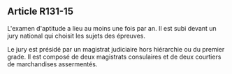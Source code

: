 Article R131-15
----
L'examen d'aptitude a lieu au moins une fois par an. Il est subi devant un jury
national qui choisit les sujets des épreuves.

Le jury est présidé par un magistrat judiciaire hors hiérarchie ou du premier
grade. Il est composé de deux magistrats consulaires et de deux courtiers de
marchandises assermentés.

